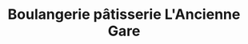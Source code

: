---
title: "Boulangerie pâtisserie L'Ancienne Gare"
url: /soleymieu/boulangerie-patisserie-lancienne-gare/
shop: boulangerie
---